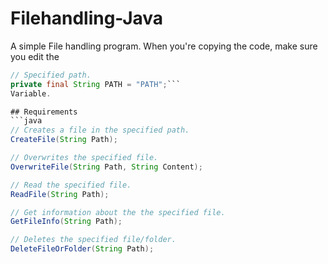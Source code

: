 # Filehandling-Java
A simple File handling program.
When you're copying the code, make sure you edit the
```java
// Specified path.
private final String PATH = "PATH";```
Variable.

## Requirements
```java
// Creates a file in the specified path.
CreateFile(String Path);

// Overwrites the specified file.
OverwriteFile(String Path, String Content);

// Read the specified file.
ReadFile(String Path);

// Get information about the the specified file.
GetFileInfo(String Path);

// Deletes the specified file/folder.
DeleteFileOrFolder(String Path);
```
